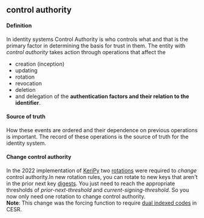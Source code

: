 ## control authority

<h4>Definition</h4><p>In identity systems Control Authority is who controls what and that is the primary factor in determining the basis for trust in them. The entity with <em>control authority</em> takes action through operations that affect the</p><ul><li>creation (inception)</li><li>updating</li><li>rotation</li><li>revocation</li><li>deletion</li><li>and delegation of the <strong>authentication factors and their relation to the identifier</strong>.</li></ul><h4>Source of truth</h4><p>How these events are ordered and their dependence on previous operations is important. The record of these operations is the source of truth for the identity system.</p><h4>Change control authority</h4><p>In the 2022 implementation of <a href="keripy">KeriPy</a> two <a href="rotation-event">rotations</a> were required to <em>change</em> control authority.In new rotation rules, you can rotate to new keys that aren&#39;t in the prior next key <a href="digest">digests</a>. You just need to reach the appropriate thresholds of <em>prior-next-threshold</em> and <em>current-signing-threshold</em>. So you now only need one rotation to change control authority.<br><strong>Note</strong>: This change was the forcing function to require <a href="dual-indexed-codes">dual indexed codes</a> in CESR.</p>

